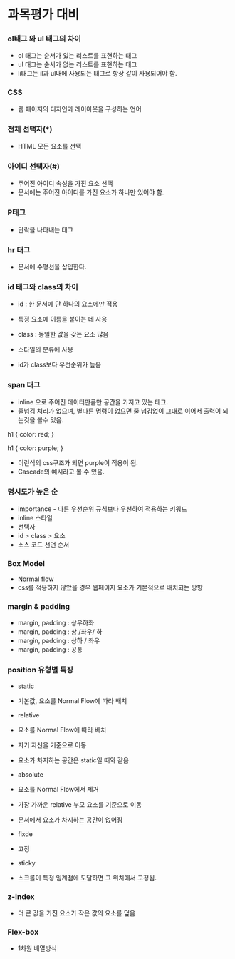 # 과목평가 대비

### ol태그 와 ul 태그의 차이
- ol 태그는 순서가 있는 리스트를 표현하는 태그
- ul 태그는 순서가 없는 리스트를 표현하는 태그
- li태그는 il과 ul내에 사용되는 태그로 항상 같이 사용되어야 함.

### CSS
- 웹 페이지의 디자인과 레이아웃을 구성하는 언어

### 전체 선택자(*)
- HTML 모든 요소를 선택

### 아이디 선택자(#)
- 주어진 아이디 속성을 가진 요소 선택
- 문서에는 주어진 아이디를 가진 요소가 하나만 있어야 함.

### P태그
- 단락을 나타내는 태그

###  hr 태그
- 문서에 수평선을 삽입한다.

### id 태그와 class의 차이
- id : 한 문서에 단 하나의 요소에만 적용
- 특정 요소에 이름을 붙이는 데 사용

- class : 동일한 값을 갖는 요소 많음
- 스타일의 분류에 사용

- id가 class보다 우선순위가 높음

### span 태그
- inline 으로 주어진 데이터만큼만 공간을 가지고 있는 태그.
- 줄넘김 처리가 없으며, 별다른 명령이 없으면 줄 넘김없이 그대로 이어서 출력이 되는것을 볼수 있음.

h1 {
    color: red;
}

h1 {
    color: purple;
}

- 이런식의 css구조가 되면 purple이 적용이 됨.
- Cascade의 예시라고 볼 수 있음.

### 명시도가 높은 순
- importance   - 다른 우선순위 규칙보다 우선하여 적용하는 키워드
- inline 스타일
- 선택자
- id > class > 요소
- 소스 코드 선언 순서


### Box Model
- Normal flow
- css를 적용하지 않았을 경우 웹페이지 요소가 기본적으로 배치되는 방향


### margin & padding
- margin, padding : 상우하좌
- margin, padding : 상 /좌우/ 하
- margin, padding : 상하 / 좌우
- margin, padding : 공통

### position 유형별 특징
- static
- 기본값, 요소를 Normal Flow에 따라 배치

- relative
- 요소를 Normal Flow에 따라 배치
- 자기 자신을 기준으로 이동
- 요소가 차지하는 공간은 static일 때와 같음

- absolute
- 요소를 Normal Flow에서 제거
- 가장 가까운 relative 부모 요소를 기준으로 이동
- 문서에서 요소가 차지하는 공간이 없어짐

- fixde
- 고정

- sticky
- 스크롤이 특정 임계점에 도달하면 그 위치에서 고정됨.


### z-index 
- 더 큰 값을 가진 요소가 작은 값의 요소를 덮음


### Flex-box
- 1차원 배열방식